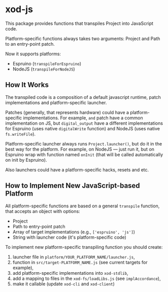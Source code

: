 # xod-js

This package provides functions that transpiles Project into JavaScript code.

Platform-specific functions always takes two arguments: Project and Path to an entry-point patch.

Now it supports platforms:
- Espruino (`transpileForEspruino`)
- NodeJS (`transpileForNodeJS`)

## How It Works
The transpiled code is a composition of a default javascript runtime, patch implementations
and platform-specific launcher.

Patches (generally, that represents hardware) could have a platform-specific implementations.
For example, `and` patch have a common implementation on JS, but `digital_output` have a
different implementations for Espruino (uses native `digitalWrite` function) and NodeJS (uses
native `fs.writeFile`).

Platform-specific launcher always runs `Project.launcher()`, but do it in the best way for
the platform. For example, on NodeJS — just run it, but on Espruino wrap with function
named `onInit` (that will be called automatically on init by Espruino).

Also launchers could have a platform-specific hacks, resets and etc.

## How to Implement New JavaScript-based Platform
All platform-specific functions are based on a general `transpile` function, that accepts
an object with options:
- Project
- Path to entry-point patch
- Array of target implementations (e.g., `['espruino', 'js']`)
- String with launcher code (it's platform-specific code)

To implement new platform-specific transpiling function you should create:
1. launcher file in `platform/YOUR_PLATFORM_NAME/launcher.js`,
2. function in `src/target-PLATFORM_NAME.js` (see current targets for example),
3. add platform-specific implementations into `xod-stdlib`,
4. add a mapping to files in the `xod-fs/loadLibs.js` (see `implAccordance`),
5. make it callable (update `xod-cli` and `xod-client`)
